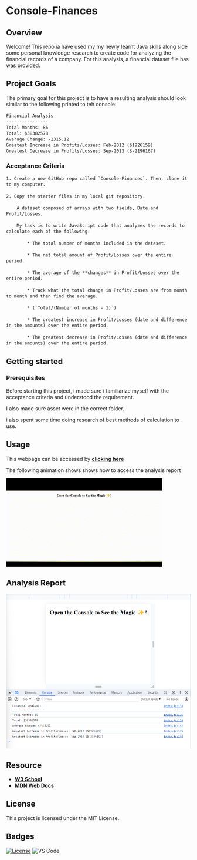 # Console-Finances


## Overview

Welcome!
 This repo  ia have used my my newly learnt Java skills along side some personal knowledge research to create code for analyzing the financial records of a company. For this analysis, a financial dataset file has was provided.


## Project Goals

The primary goal for this project  is to have a resulting analysis should look similar to the following printed to teh console:

  ```text
  Financial Analysis 
  ----------------
  Total Months: 86
  Total: $38382578
  Average Change: -2315.12
  Greatest Increase in Profits/Losses: Feb-2012 ($1926159)
  Greatest Decrease in Profits/Losses: Sep-2013 ($-2196167)
  ```

### Acceptance Criteria

    1. Create a new GitHub repo called `Console-Finances`. Then, clone it to my computer.
    
    2. Copy the starter files in my local git repository.

        A dataset composed of arrays with two fields, Date and Profit/Losses.

        My task is to write JavaScript code that analyzes the records to calculate each of the following:

            * The total number of months included in the dataset.

            * The net total amount of Profit/Losses over the entire period.

            * The average of the **changes** in Profit/Losses over the entire period.

            * Track what the total change in Profit/Losses are from month to month and then find the average.

            * (`Total/(Number of months - 1)`)

            * The greatest increase in Profit/Losses (date and difference in the amounts) over the entire period.

            * The greatest decrease in Profit/Losses (date and difference in the amounts) over the entire period.

## Getting started

### Prerequisites
Before starting this project, i made sure i familiarize myself with the acceptance criteria and understood the requirement.

I also made sure asset were in the correct folder. 

i also spent some time doing research of best methods of calculation to use.

## Usage

This webpage can be accessed by [**clicking here**](https://dalabi91.github.io/Console-Finances/)

The following animation shows shows how to access the analysis report

![Usage demo](./Images/Usage_Demo.gif)

## Analysis Report

![Analysis Result](./Images/fianacial_analysis%20_result.png)


## Resource

- [**W3 School**](https://www.w3schools.com/)
- [**MDN Web Docs**](https://developer.mozilla.org/)



## License

This project is licensed under the MIT License.



## Badges

[![License](https://img.shields.io/badge/License-MIT-blue.svg)](https://opensource.org/licenses/MIT)
![VS Code](https://img.shields.io/badge/Made%20with-VSCode-1f425f.svg)